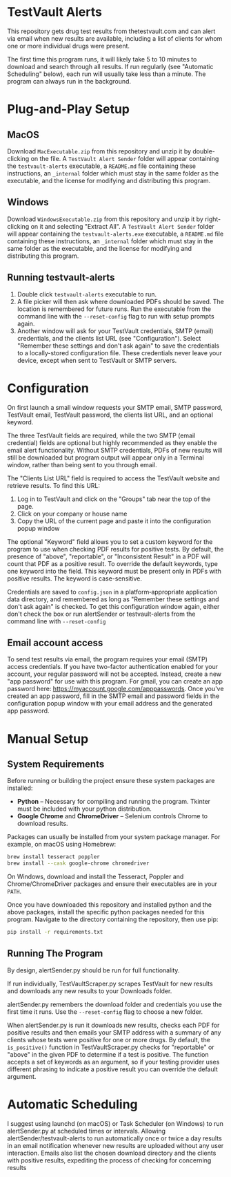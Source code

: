 # TestVault Alerts

This repository gets drug test results from thetestvault.com and can alert via email when new results are available, 
including a list of clients for whom one or more individual drugs were present. 

The first time this program runs, it will likely take 5 to 10 minutes to download and search through all results. If run
regularly (see "Automatic Scheduling" below), each run will usually take less than a minute. The program can always run 
in the background.

# Plug-and-Play Setup
## MacOS
Download `MacExecutable.zip` from this repository and unzip it by double-clicking on the file. A `TestVault Alert Sender` 
folder will appear containing the `testvault-alerts` executable, a `README.md` file containing these instructions, an 
`_internal` folder which must stay in the same folder as the executable, and the license for modifying and distributing 
this program.

## Windows
Download `WindowsExecutable.zip` from this repository and unzip it by right-clicking on it and selecting "Extract All". 
A `TestVault Alert Sender` folder will appear containing the `testvault-alerts.exe` executable, a `README.md` file 
containing these instructions, an `_internal` folder which must stay in the same folder as the executable, and the 
license for modifying and distributing this program.

## Running testvault-alerts
1. Double click `testvault-alerts` executable to run.
2. A file picker will then ask where downloaded PDFs should be saved. The location is remembered for
   future runs. Run the executable from the command line with the `--reset-config` flag to run with setup prompts again.
3. Another window will ask for your TestVault credentials, SMTP (email) credentials, and the clients list URL (see 
"Configuration"). Select "Remember these settings and don't ask again" to save the credentials to a locally-stored 
configuration file. These credentials never leave your device, except when sent to TestVault or SMTP servers.

# Configuration

On first launch a small window requests your SMTP email, SMTP password, TestVault email, TestVault password, the 
clients list URL, and an optional keyword.

The three TestVault fields are required, while the two SMTP (email credential) fields are optional but highly recommended 
as they enable the email alert functionality. Without SMTP credentials, PDFs of new results will still be downloaded but 
program output will appear only in a Terminal window, rather than being sent to you through email.

The "Clients List URL" field is required to access the TestVault website and retrieve results. To find this URL:
1. Log in to TestVault and click on the "Groups" tab near the top of the page.
2. Click on your company or house name
3. Copy the URL of the current page and paste it into the configuration popup window

The optional "Keyword" field allows you to set a custom keyword for the program to use when checking PDF results for 
positive tests. By default, the presence of "above", "reportable", or "Inconsistent Result" in a PDF will count that PDF 
as a positive result. To override the default keywords, type one keyword into the field. This keyword must be present only 
in PDFs with positive results. The keyword is case-sensitive. 

Credentials are saved to `config.json` in a platform‑appropriate application data directory, and remembered as long as 
"Remember these settings and don't ask again" is checked. To get this configuration window again, either don't check the 
box or run alertSender or testvault-alerts from the command line with `--reset-config`

## Email account access
To send test results via email, the program requires your email (SMTP) access credentials. If you have two-factor authentication
enabled for your account, your regular password will not be accepted. Instead, create a new "app password" for use 
with this program. For gmail, you can create an app password here: https://myaccount.google.com/apppasswords. Once
you've created an app password, fill in the SMTP email and password fields in the configuration popup window with your
email address and the generated app password. 

# Manual Setup

## System Requirements

Before running or building the project ensure these system packages are installed:

- **Python** – Necessary for compiling and running the program. Tkinter must be included with your python distribution.
- **Google Chrome** and **ChromeDriver** – Selenium controls Chrome to download results.

Packages can usually be installed from your system package manager. For example, on macOS using Homebrew:
```bash
brew install tesseract poppler
brew install --cask google-chrome chromedriver
```

On Windows, download and install the Tesseract, Poppler and Chrome/ChromeDriver packages and ensure their executables 
are in your `PATH`.

Once you have downloaded this repository and installed python and the above packages, install the specific python 
packages needed for this program. Navigate to the directory containing the repository, then use pip:
```bash
pip install -r requirements.txt
```

## Running The Program
By design, alertSender.py should be run for full functionality.

If run individually, TestVaultScraper.py scrapes TestVault for new results and downloads any new results to your Downloads
folder.

alertSender.py remembers the download folder and credentials you use the first time it runs.
Use the `--reset-config` flag to choose a new folder. 

When alertSender.py is run it downloads new results, checks each PDF for positive
results and then emails your SMTP address with a summary of any clients whose tests were
positive for one or more drugs. By default, the `is_positive()` function in TestVaultScraper.py checks for "reportable" or 
"above" in the given PDF to determine if a test is positive. The function accepts a set of keywords as an argument, so 
if your testing provider uses different phrasing to indicate a positive result you can override the default argument. 

# Automatic Scheduling
I suggest using launchd (on macOS) or Task Scheduler (on Windows) to run alertSender.py at scheduled times or intervals.
Allowing alertSender/testvault-alerts to run automatically once or twice a day results in an email notification
whenever new results are uploaded without any user interaction. Emails also list the chosen download directory and the 
clients with positive results, expediting the process of checking for concerning results
